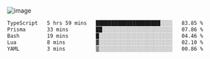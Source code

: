 ![image](https://github-profile-trophy.vercel.app/?username=CMOISDEAD&theme=oldie&row=1&no-frame=true&no-bg=true&margin-w=15&margin-h=15)
<!--START_SECTION:waka-->

```txt
TypeScript   5 hrs 59 mins   █████████████████████░░░░   83.85 %
Prisma       33 mins         ██░░░░░░░░░░░░░░░░░░░░░░░   07.86 %
Bash         19 mins         █░░░░░░░░░░░░░░░░░░░░░░░░   04.46 %
Lua          8 mins          ▓░░░░░░░░░░░░░░░░░░░░░░░░   02.10 %
YAML         3 mins          ▒░░░░░░░░░░░░░░░░░░░░░░░░   00.86 %
```

<!--END_SECTION:waka--> 
